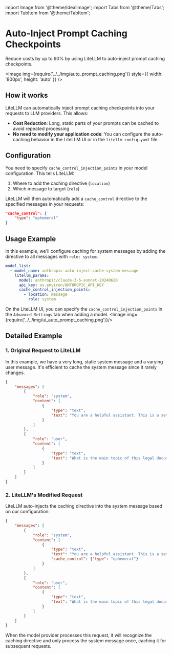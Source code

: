 import Image from '@theme/IdealImage';
import Tabs from '@theme/Tabs';
import TabItem from '@theme/TabItem';

# Auto-Inject Prompt Caching Checkpoints

Reduce costs by up to 90% by using LiteLLM to auto-inject prompt caching checkpoints.

<Image img={require('../../img/auto_prompt_caching.png')}  style={{ width: '800px', height: 'auto' }} />


## How it works

LiteLLM can automatically inject prompt caching checkpoints into your requests to LLM providers. This allows:

- **Cost Reduction**: Long, static parts of your prompts can be cached to avoid repeated processing
- **No need to modify your application code**: You can configure the auto-caching behavior in the LiteLLM UI or in the `litellm config.yaml` file.

## Configuration

You need to specify `cache_control_injection_points` in your model configuration. This tells LiteLLM:
1. Where to add the caching directive (`location`)
2. Which message to target (`role`)

LiteLLM will then automatically add a `cache_control` directive to the specified messages in your requests:

```json
"cache_control": {
    "type": "ephemeral"
}
```

## Usage Example 

In this example, we'll configure caching for system messages by adding the directive to all messages with `role: system`.

<Tabs>
<TabItem value="litellm config.yaml" label="litellm config.yaml">

```yaml showLineNumbers title="litellm config.yaml"
model_list:
  - model_name: anthropic-auto-inject-cache-system-message
    litellm_params:
      model: anthropic/claude-3-5-sonnet-20240620
      api_key: os.environ/ANTHROPIC_API_KEY
      cache_control_injection_points:
        - location: message
          role: system
```
</TabItem>

<TabItem value="UI" label="LiteLLM UI">

On the LiteLLM UI, you can specify the `cache_control_injection_points` in the `Advanced Settings` tab when adding a model.
<Image img={require('../../img/ui_auto_prompt_caching.png')}/>

</TabItem>
</Tabs>


## Detailed Example

### 1. Original Request to LiteLLM 

In this example, we have a very long, static system message and a varying user message. It's efficient to cache the system message since it rarely changes.

```json
{
    "messages": [
        {
            "role": "system",
            "content": [
                {
                    "type": "text",
                    "text": "You are a helpful assistant. This is a set of very long instructions that you will follow. Here is a legal document that you will use to answer the user's question."
                }
            ]
        },
        {
            "role": "user",
            "content": [
                {
                    "type": "text",
                    "text": "What is the main topic of this legal document?"
                }
            ]
        }
    ]
}
```

### 2. LiteLLM's Modified Request

LiteLLM auto-injects the caching directive into the system message based on our configuration:

```json
{
    "messages": [
        {
            "role": "system",
            "content": [
                {
                    "type": "text",
                    "text": "You are a helpful assistant. This is a set of very long instructions that you will follow. Here is a legal document that you will use to answer the user's question.",
                    "cache_control": {"type": "ephemeral"}
                }
            ]
        },
        {
            "role": "user",
            "content": [
                {
                    "type": "text",
                    "text": "What is the main topic of this legal document?"
                }
            ]
        }
    ]
}
```

When the model provider processes this request, it will recognize the caching directive and only process the system message once, caching it for subsequent requests.


    



